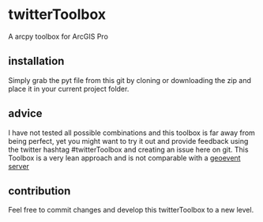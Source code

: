 # twitterToolbox
A arcpy toolbox for ArcGIS Pro
## installation
Simply grab the pyt file from this git by cloning or downloading the zip and place it in your current project folder.
## advice
I have not tested all possible combinations and this toolbox is far away from being perfect, yet you might want to try it out and provide feedback using the twitter hashtag #twitterToolbox and creating an issue here on git.
This Toolbox is a very lean approach and is not comparable with a [geoevent server](http://www.esri.com/arcgis/products/geoevent-server)
## contribution
Feel free to commit changes and develop this twitterToolbox to a new level.

